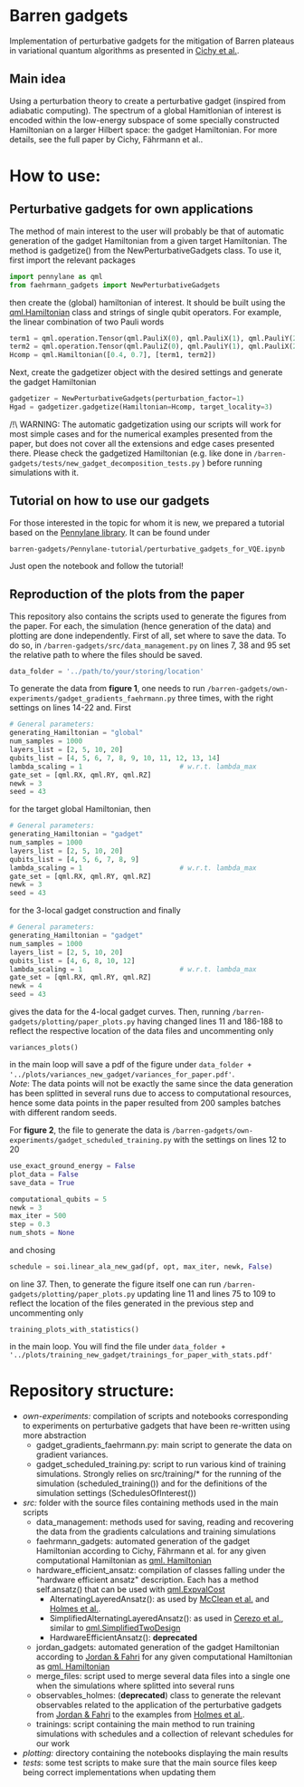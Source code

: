 # Barren gadgets

Implementation of perturbative gadgets for the mitigation of Barren plateaus in 
variational quantum algorithms as presented in 
<a href="http://arxiv.org">Cichy et al.</a>.  

## Main idea
Using a perturbation theory to create a perturbative gadget (inspired from 
adiabatic computing). The spectrum of a global Hamitlonian of interest is
encoded within the low-energy subspace of some specially constructed 
Hamiltonian on a larger Hilbert space: the gadget Hamiltonian.
For more details, see the full paper by Cichy, Fährmann et al..

# How to use:

## Perturbative gadgets for own applications
The method of main interest to the user will probably be that of automatic 
generation of the gadget Hamiltonian from a given target Hamiltonian. 
The method is gadgetize() from the NewPerturbativeGadgets class. 
To use it, first import the relevant packages
```python
import pennylane as qml
from faehrmann_gadgets import NewPerturbativeGadgets
```
then create the (global) hamiltonian of interest. It should be built using the
<a href="https://pennylane.readthedocs.io/en/stable/code/api/pennylane.
Hamiltonian.html">qml.Hamiltonian</a> class and strings of single qubit 
operators. For example, the linear combination of two Pauli words
```python
term1 = qml.operation.Tensor(qml.PauliX(0), qml.PauliX(1), qml.PauliY(2), qml.PauliZ(3))
term2 = qml.operation.Tensor(qml.PauliZ(0), qml.PauliY(1), qml.PauliX(2), qml.PauliX(3))
Hcomp = qml.Hamiltonian([0.4, 0.7], [term1, term2])
```
Next, create the gadgetizer object with the desired settings and generate
the gadget Hamiltonian
```python
gadgetizer = NewPerturbativeGadgets(perturbation_factor=1)
Hgad = gadgetizer.gadgetize(Hamiltonian=Hcomp, target_locality=3)
```  

/!\ WARNING: The automatic gadgetization using our scripts will work for most simple cases and for the numerical examples presented from the paper, but does
not cover all the extensions and edge cases presented there. 
Please check the gadgetized Hamiltonian (e.g. like done in 
```/barren-gadgets/tests/new_gadget_decomposition_tests.py``` ) 
before running simulations with it.  

## Tutorial on how to use our gadgets
For those interested in the topic for whom it is new, we prepared a tutorial 
based on the <a href="https://pennylane.ai/">Pennylane library</a>. 
It can be found under
```
barren-gadgets/Pennylane-tutorial/perturbative_gadgets_for_VQE.ipynb
```
Just open the notebook and follow the tutorial!

## Reproduction of the plots from the paper
This repository also contains the scripts used to generate the figures from the
paper. For each, the simulation (hence generation of the data) and plotting are
done independently. 
First of all, set where to save the data. To do so, in 
```/barren-gadgets/src/data_management.py```
on lines 7, 38 and 95 set the relative path to where the files should be saved.
```python
data_folder = '../path/to/your/storing/location'
```  
To generate the data from **figure 1**, one needs to run
```/barren-gadgets/own-experiments/gadget_gradients_faehrmann.py```
three times, with the right settings on lines 14-22 and. First 
```python
# General parameters:
generating_Hamiltonian = "global"
num_samples = 1000
layers_list = [2, 5, 10, 20]
qubits_list = [4, 5, 6, 7, 8, 9, 10, 11, 12, 13, 14]
lambda_scaling = 1                        # w.r.t. lambda_max
gate_set = [qml.RX, qml.RY, qml.RZ]
newk = 3
seed = 43
```
for the target global Hamiltonian,
then
```python
# General parameters:
generating_Hamiltonian = "gadget"
num_samples = 1000
layers_list = [2, 5, 10, 20]
qubits_list = [4, 5, 6, 7, 8, 9]
lambda_scaling = 1                        # w.r.t. lambda_max
gate_set = [qml.RX, qml.RY, qml.RZ]
newk = 3
seed = 43
```
for the 3-local gadget construction and finally
```python
# General parameters:
generating_Hamiltonian = "gadget"
num_samples = 1000
layers_list = [2, 5, 10, 20]
qubits_list = [4, 6, 8, 10, 12]
lambda_scaling = 1                        # w.r.t. lambda_max
gate_set = [qml.RX, qml.RY, qml.RZ]
newk = 4
seed = 43
```
gives the data for the 4-local gadget curves. 
Then, running 
```/barren-gadgets/plotting/paper_plots.py```
having changed lines 11 and 186-188 to reflect the respective location of the
data files and uncommenting only
```
variances_plots()
``` 
in the main loop will save a pdf of the figure under 
```data_folder + '../plots/variances_new_gadget/variances_for_paper.pdf'```.  
*Note*: The data points will not be exactly the same since the data generation
has been splitted in several runs due to access to computational resources, 
hence some data points in the paper resulted from 200 samples batches with 
different random seeds.  

For **figure 2**, the file to generate the data is 
```/barren-gadgets/own-experiments/gadget_scheduled_training.py```
with the settings on lines 12 to 20
```python
use_exact_ground_energy = False
plot_data = False
save_data = True

computational_qubits = 5
newk = 3
max_iter = 500
step = 0.3
num_shots = None
```
and chosing 
```python
schedule = soi.linear_ala_new_gad(pf, opt, max_iter, newk, False)
```
on line 37. Then, to generate the figure itself one can run 
```/barren-gadgets/plotting/paper_plots.py```
updating line 11 and lines 75 to 109 to reflect the location of the files 
generated in the previous step and uncommenting only 
```
training_plots_with_statistics()
``` 
in the main loop. 
You will find the file under
```data_folder + '../plots/training_new_gadget/trainings_for_paper_with_stats.pdf'```

# Repository structure:
- *own-experiments:* compilation of scripts and notebooks corresponding to 
experiments on perturbative gadgets that have been re-written using more 
abstraction
  - gadget_gradients_faehrmann.py: main script to generate the data on gradient 
  variances. 
  - gadget_scheduled_training.py: script to run various kind of training 
  simulations. Strongly relies on src/training/* for the running of the 
  simulation (scheduled_training()) and for the definitions of the 
  simulation settings (SchedulesOfInterest())  
- *src:* 
  folder with the source files containing methods used in the main scripts  
  - data_management: 
    methods used for saving, reading and recovering the data
    from the gradients calculations and training simulations
  - faehrmann_gadgets: 
    automated generation of the gadget Hamiltonian according to Cichy, Fährmann 
    et al. for any given computational Hamiltonian as <a href="https://pennylane.
    readthedocs.io/en/stable/code/api/pennylane.Hamiltonian.html">qml.
    Hamiltonian</a>
  - hardware_efficient_ansatz: 
    compilation of classes falling under the "hardware efficient ansatz" 
    description. Each has a method self.ansatz() that can be used with <a href
    ="https://pennylane.readthedocs.io/en/stable/code/api/pennylane.ExpvalCost.
    html">qml.ExpvalCost</a> 
    - AlternatingLayeredAnsatz():
      as used by <a href="https://www.nature.com/articles/s41467-018-07090-4">
      McClean et al.</a> and <a href="http://arxiv.org/abs/2101.02138">Holmes et
       al.</a>. 
    - SimplifiedAlternatingLayeredAnsatz(): 
      as used in <a href="https://www.nature.com/articles/s41467-021-21728-w">
      Cerezo et al.</a>, similar to <a href="https://pennylane.readthedocs.io/
      en/latest/code/api/pennylane.SimplifiedTwoDesign.html#pennylane.Simplified
      TwoDesign">qml.SimplifiedTwoDesign</a>    
    - HardwareEfficientAnsatz(): **deprecated**
  - jordan_gadgets: 
    automated generation of the gadget Hamiltonian according to <a href="https:
    //link.aps.org/doi/10.1103/PhysRevA.77.062329">Jordan & Fahri</a> for any 
    given computational Hamiltonian as <a href="https://pennylane.
    readthedocs.io/en/stable/code/api/pennylane.Hamiltonian.html">qml.
    Hamiltonian</a>
  - merge_files: 
    script used to merge several data files into a single one when the 
    simulations where splitted into several runs
  - observables_holmes: (**deprecated**)
    class to generate the relevant observables related to the application of
    the perturbative gadgets from <a href="https://link.aps.org/doi/10.1103/
    PhysRevA.77.062329">Jordan & Fahri</a> to the examples from <a href="http:/
    /arxiv.org/abs/2101.02138">Holmes et al.</a>. 
  - trainings: 
    script containing the main method to run training simulations with 
    schedules and a collection of relevant schedules for our work 
- *plotting:* 
  directory containing the notebooks displaying the main results
- *tests*: 
  some test scripts to make sure that the main source files keep being 
  correct implementations when updating them